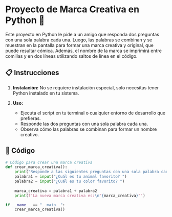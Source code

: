 # Proyecto de Marca Creativa en Python 🚀

Este proyecto en Python le pide a un amigo que responda dos preguntas con una sola palabra cada una. Luego, las palabras se combinan y se muestran en la pantalla para formar una marca creativa y original, que puede resultar cómica. Además, el nombre de la marca se imprimirá entre comillas y en dos líneas utilizando saltos de línea en el código.

## 📋 Instrucciones

1. **Instalación:**
    No se requiere instalación especial, solo necesitas tener Python instalado en tu sistema.

2. **Uso:**
    - Ejecuta el script en tu terminal o cualquier entorno de desarrollo que prefieras.
    - Responde las dos preguntas con una sola palabra cada una.
    - Observa cómo las palabras se combinan para formar un nombre creativo.

## 📝 Código

```python
# Código para crear una marca creativa
def crear_marca_creativa():
    print("Responde a las siguientes preguntas con una sola palabra cada una:")
    palabra1 = input("¿Cuál es tu animal favorito? ")
    palabra2 = input("¿Cuál es tu color favorito? ")
    
    marca_creativa = palabra1 + palabra2
    print(f'La nueva marca creativa es:\n"{marca_creativa}"')

if __name__ == "__main__":
    crear_marca_creativa()
